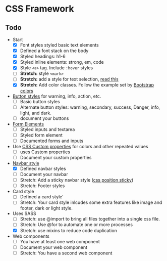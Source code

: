 # CSS Framework

## Todo
- Start 
  - [x] Font styles styled basic text elements
  - [x] Defined a font stack on the body 
  - [x] Styled headings: h1-6
  - [x] Styled inline elements: strong, em, code
  - [x] Style `<a>` tag. Include `:hover` styles
  - [ ] **Stretch:** style `<mark>`
  - [ ] **Stretch:** add a style for text selection, [read this](https://www.w3schools.com/cssref/sel_selection.asp)
  - [x] **Stretch:** Add color classes. Follow the example set by [Bootstrap colors](https://getbootstrap.com/docs/4.5/utilities/colors/#color)
- [Button styles](https://github.com/Make-School-Courses/FEW-2.2-Web-Design-and-Advanced-CSS/blob/master/lessons/lesson-05.md#design-a-button) for warning, info, action, etc.
  - [ ] Basic button styles
  - [ ] Alternate button styles: warning, secondary, success, Danger, info, light, and dark. 
  - [ ] document your buttons
- [Form Elements](https://github.com/Make-School-Courses/FEW-2.2-Web-Design-and-Advanced-CSS/blob/master/lessons/lesson-06.md#challenge) 
  - [ ] Styled inputs and textarea
  - [ ] Styled form element
  - [ ] Documented forms and inputs
- Use [CSS Custom properties](https://github.com/Make-School-Courses/FEW-2.2-Web-Design-and-Advanced-CSS/blob/master/lessons/lesson-05.md#css-custom-properties) for colors and other repeated values 
  - [ ] uses Custom properties
  - [ ] Document your custom properties
- [Navbar style](https://github.com/Make-School-Courses/FEW-2.2-Web-Design-and-Advanced-CSS/blob/master/lessons/lesson-07.md#nav-bars) 
  - [x] Defined navbar styles
  - [ ] Document your navbar
  - [ ] Stretch: Add a sticky navbar style ([css position sticky](https://www.w3schools.com/howto/howto_js_sticky_header.asp))
  - [ ] Stretch: Footer styles
- Card style
  - [ ] Defined a card style'
  - [ ] Stretch: Your card style inlcudes some extra features like image and footer, dark or light style.
- Uses SASS
  - [ ] Stretch: use @import to bring all files together into a single css file. 
  - [ ] Stretch: Use @for to automate one or more processes
  - [x] Stretch: use mixins to reduce code duplication
- Web components 
  - [ ] You have at least one web component
  - [ ] Document your web component
  - [ ] Stretch: You have a second web component